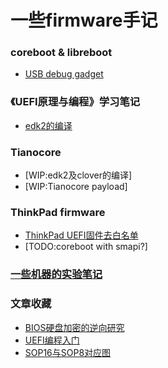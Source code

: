 # 一些firmware手记

### coreboot & libreboot
* [USB debug gadget](usb-debug-gadget.md)

### 《UEFI原理与编程》学习笔记
* [edk2的编译](uefi/building-edk2.md)

### Tianocore
* [WIP:edk2及clover的编译]
* [WIP:Tianocore payload]

### ThinkPad firmware
* [ThinkPad UEFI固件去白名单](tp-uefi-whitelist-removal.md)
* [TODO:coreboot with smapi?]

### [一些机器的实验笔记](machines/README.md)

### 文章收藏
* [BIOS硬盘加密的逆向研究](https://jbeekman.nl/blog/2015/03/reverse-engineering-uefi-firmware/)
* [UEFI编程入门](http://x86asm.net/articles/uefi-programming-first-steps/)
* [SOP16与SOP8对应图](http://www.biosrepair.com/bios/TSSOP16.htm)

